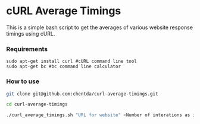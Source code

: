 # cURL Average Timings

This is a simple bash script to get the averages of various website response timings using cURL.

### Requirements
```
sudo apt-get install curl #cURL command line tool
sudo apt-get bc #bc command line calculator
```

### How to use
```bash
git clone git@github.com:chentda/curl-average-timings.git

cd curl-average-timings

./curl_average_timings.sh "URL for website" <Number of interations as integer>

```
